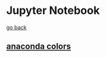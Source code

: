 # Jupyter Notebook

[go back](../README.md)

## [anaconda colors](https://matplotlib.org/stable/users/explain/colors/colormaps.html)